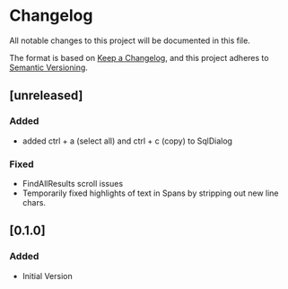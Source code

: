 # Changelog

All notable changes to this project will be documented in this file.

The format is based on [Keep a Changelog](https://keepachangelog.com/en/1.0.0/),
and this project adheres to
[Semantic Versioning](https://semver.org/spec/v2.0.0.html).


## [unreleased]
### Added
- added ctrl + a (select all) and ctrl + c (copy) to SqlDialog

### Fixed
- FindAllResults scroll issues
- Temporarily fixed highlights of text in Spans by stripping out new line chars.


## [0.1.0]
### Added
- Initial Version
